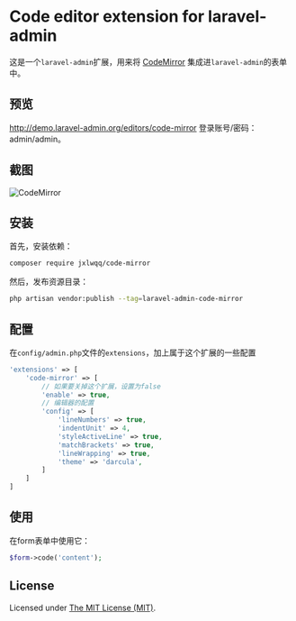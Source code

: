 # Code editor extension for laravel-admin


这是一个`laravel-admin`扩展，用来将 [CodeMirror](https://github.com/codemirror/CodeMirror) 集成进`laravel-admin`的表单中。

## 预览

http://demo.laravel-admin.org/editors/code-mirror 登录账号/密码：admin/admin。

## 截图

![CodeMirror](https://user-images.githubusercontent.com/2421068/45276361-5a038480-b4f4-11e8-8b49-932f001f073b.png)

## 安装

首先，安装依赖：
```bash
composer require jxlwqq/code-mirror
```

然后，发布资源目录：
```bash
php artisan vendor:publish --tag=laravel-admin-code-mirror
```

## 配置

在`config/admin.php`文件的`extensions`，加上属于这个扩展的一些配置
```php
'extensions' => [
    'code-mirror' => [
        // 如果要关掉这个扩展，设置为false
        'enable' => true,
        // 编辑器的配置
        'config' => [
            'lineNumbers' => true,
            'indentUnit' => 4,
            'styleActiveLine' => true,
            'matchBrackets' => true,
            'lineWrapping' => true,
            'theme' => 'darcula',
        ]
    ]
]
```

## 使用

在form表单中使用它：
```php
$form->code('content');
```

License
------------
Licensed under [The MIT License (MIT)](LICENSE).

